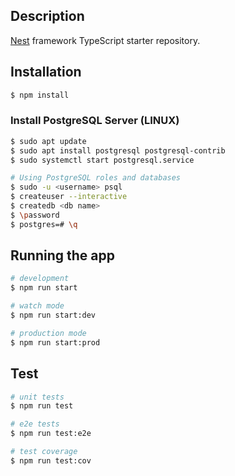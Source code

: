 ## Description

[Nest](https://github.com/nestjs/nest) framework TypeScript starter repository.

## Installation

```bash
$ npm install
```

### Install PostgreSQL Server (LINUX)

```bash
$ sudo apt update
$ sudo apt install postgresql postgresql-contrib
$ sudo systemctl start postgresql.service

# Using PostgreSQL roles and databases
$ sudo -u <username> psql
$ createuser --interactive
$ createdb <db name>
$ \password
$ postgres=# \q
```

## Running the app

```bash
# development
$ npm run start

# watch mode
$ npm run start:dev

# production mode
$ npm run start:prod
```

## Test

```bash
# unit tests
$ npm run test

# e2e tests
$ npm run test:e2e

# test coverage
$ npm run test:cov
```
